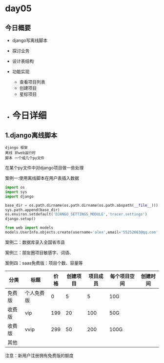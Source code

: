 # day05

## 今日概要

- django写离线脚本

- 探讨业务

- 设计表结构

- 功能实现

  - 查看项目列表
  - 创建项目
  - 星标项目

- # 今日详细

## 1.django离线脚本

```
django 框架
离线 非web运行时
脚本 一个或几个py文件
```

在某个py文件中对django项目做一些处理

案例一:使用离线脚本在用户表插入数据

```python
import os
import sys
import django

base_dir = os.path.dirname(os.path.dirname(os.path.abspath(__file__)))
sys.path.append(base_dir)
os.environ.setdefault('DJANGO_SETTINGS_MODULE','tracer.settings')
django.setup()

from web import models
models.UserInfo.objects.create(username='alex',email='55252663@qq.com',mobile_phone='13025252525',password='12345678')
```

案例二：数据库录入全国省市县

案例三：朋友圈项目敏感字、词语、

案例四：saas免费版：项目个数、容量等

| 分类   | 标题       | 价格 | 创建项目 | 项目成员 | 每个项目空间 | 创建时间 |
| ------ | ---------- | ---- | -------- | -------- | ------------ | -------- |
| 免费版 | 个人免费版 | 0    | 5        | 5        | 10G          |          |
| 收费版 | vip        | 199  | 20       | 100      | 50G          |          |
| 收费版 | vvip       | 299  | 50       | 200      | 100G         |          |
| 其他   |            |      |          |          |              |          |

注意：新用户注册拥有免费版的额度
